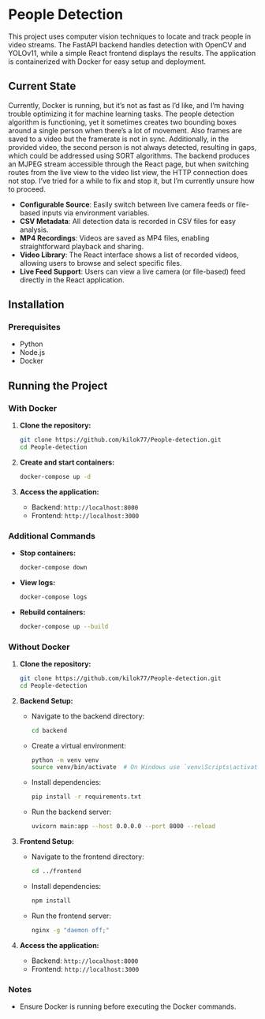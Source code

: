 # People Detection

This project uses computer vision techniques to locate and track people in video streams. The FastAPI backend handles detection with OpenCV and YOLOv11, while a simple React frontend displays the results. The application is containerized with Docker for easy setup and deployment.

## Current State

Currently, Docker is running, but it’s not as fast as I’d like, and I’m having trouble optimizing it for machine learning tasks. The people detection algorithm is functioning, yet it sometimes creates two bounding boxes around a single person when there’s a lot of movement. Also frames are saved to a video but the framerate is not in sync. Additionally, in the provided video, the second person is not always detected, resulting in gaps, which could be addressed using SORT algorithms. The backend produces an MJPEG stream accessible through the React page, but when switching routes from the live view to the video list view, the HTTP connection does not stop. I’ve tried for a while to fix and stop it, but I’m currently unsure how to proceed.

- **Configurable Source**: Easily switch between live camera feeds or file-based inputs via environment variables.
- **CSV Metadata**: All detection data is recorded in CSV files for easy analysis.
- **MP4 Recordings**: Videos are saved as MP4 files, enabling straightforward playback and sharing.
- **Video Library**: The React interface shows a list of recorded videos, allowing users to browse and select specific files.
- **Live Feed Support**: Users can view a live camera (or file-based) feed directly in the React application.

## Installation

### Prerequisites

- Python
- Node.js
- Docker

## Running the Project

### With Docker

1. **Clone the repository:**

   ```sh
   git clone https://github.com/kilok77/People-detection.git
   cd People-detection
   ```

2. **Create and start containers:**

   ```sh
   docker-compose up -d
   ```

3. **Access the application:**
   - Backend: `http://localhost:8000`
   - Frontend: `http://localhost:3000`

### Additional Commands

- **Stop containers:**

  ```sh
  docker-compose down
  ```

- **View logs:**

  ```sh
  docker-compose logs
  ```

- **Rebuild containers:**

  ```sh
  docker-compose up --build
  ```

### Without Docker

1. **Clone the repository:**

   ```sh
   git clone https://github.com/kilok77/People-detection.git
   cd People-detection
   ```

2. **Backend Setup:**

   - Navigate to the backend directory:

     ```sh
     cd backend
     ```

   - Create a virtual environment:

     ```sh
     python -m venv venv
     source venv/bin/activate  # On Windows use `venv\Scripts\activate`
     ```

   - Install dependencies:

     ```sh
     pip install -r requirements.txt
     ```

   - Run the backend server:

     ```sh
     uvicorn main:app --host 0.0.0.0 --port 8000 --reload
     ```

3. **Frontend Setup:**

   - Navigate to the frontend directory:

     ```sh
     cd ../frontend
     ```

   - Install dependencies:

     ```sh
     npm install
     ```

   - Run the frontend server:

     ```sh
     nginx -g "daemon off;"
     ```

4. **Access the application:**
   - Backend: `http://localhost:8000`
   - Frontend: `http://localhost:3000`

### Notes

- Ensure Docker is running before executing the Docker commands.
